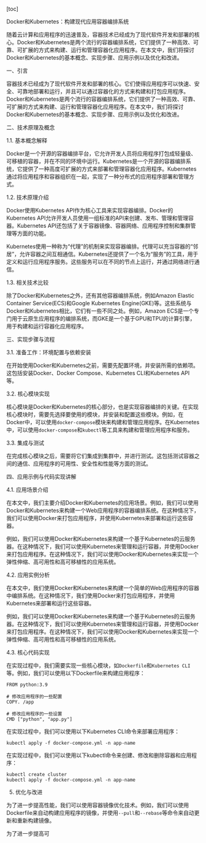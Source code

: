 
[toc]                    
                
                
Docker和Kubernetes：构建现代应用容器编排系统

随着云计算和应用程序的迅速普及，容器技术已经成为了现代软件开发和部署的核心。Docker和Kubernetes是两个流行的容器编排系统，它们提供了一种高效、可靠、可扩展的方式来构建、运行和管理容器化应用程序。在本文中，我们将探讨Docker和Kubernetes的基本概念、实现步骤、应用示例以及优化和改进。

一、引言

容器技术已经成为了现代软件开发和部署的核心。它们使得应用程序可以快速、安全、可靠地部署和运行，并且可以通过容器化的方式来构建和打包应用程序。Docker和Kubernetes是两个流行的容器编排系统，它们提供了一种高效、可靠、可扩展的方式来构建、运行和管理容器化应用程序。在本文中，我们将探讨Docker和Kubernetes的基本概念、实现步骤、应用示例以及优化和改进。

二、技术原理及概念

1.1. 基本概念解释

Docker是一个开源的容器编排平台，它允许开发人员将应用程序打包成轻量级、可移植的容器，并在不同的环境中运行。Kubernetes是一个开源的容器编排系统，它提供了一种高度可扩展的方式来部署和管理容器化应用程序。Kubernetes通过将应用程序和容器组织在一起，实现了一种分布式的应用程序部署和管理方式。

1.2. 技术原理介绍

Docker使用Kubernetes API作为核心工具来实现容器编排。Docker的Kubernetes API允许开发人员使用一组标准的API来创建、发布、管理和管理容器。Kubernetes API还包括了关于容器镜像、容器网络、应用程序控制和集群管理等方面的功能。

Kubernetes使用一种称为“代理”的机制来实现容器编排。代理可以充当容器的“邻居”，允许容器之间互相通信。Kubernetes还提供了一个名为“服务”的工具，用于定义和运行应用程序服务。这些服务可以在不同的节点上运行，并通过网络进行通信。

1.3. 相关技术比较

除了Docker和Kubernetes之外，还有其他容器编排系统，例如Amazon Elastic Container Service(ECS)和Google Kubernetes Engine(GKE)等。这些系统与Docker和Kubernetes相比，它们有一些不同之处。例如，Amazon ECS是一个专门用于云原生应用程序的编排系统，而GKE是一个基于GPU和TPU的计算引擎，用于构建和运行容器化应用程序。

三、实现步骤与流程

3.1. 准备工作：环境配置与依赖安装

在开始使用Docker和Kubernetes之前，需要先配置环境，并安装所需的依赖项。这包括安装Docker、Docker Compose、Kubernetes CLI和Kubernetes API等。

3.2. 核心模块实现

核心模块是Docker和Kubernetes的核心部分，也是实现容器编排的关键。在实现核心模块时，需要先选择要使用的模块，并安装和配置这些模块。例如，在Docker中，可以使用`docker-compose`模块来构建和管理应用程序。在Kubernetes中，可以使用`docker-compose`和`kubectl`等工具来构建和管理应用程序和服务。

3.3. 集成与测试

在完成核心模块之后，需要将它们集成到集群中，并进行测试。这包括测试容器之间的通信、应用程序的可用性、安全性和性能等方面的测试。

四、应用示例与代码实现讲解

4.1. 应用场景介绍

在本文中，我们主要介绍Docker和Kubernetes的应用场景。例如，我们可以使用Docker和Kubernetes来构建一个Web应用程序的容器编排系统。在这种情况下，我们可以使用Docker来打包应用程序，并使用Kubernetes来部署和运行这些容器。

例如，我们可以使用Docker和Kubernetes来构建一个基于Kubernetes的云服务器。在这种情况下，我们可以使用Kubernetes来管理和运行容器，并使用Docker来打包应用程序。在这种情况下，我们可以使用Docker和Kubernetes来实现一个弹性伸缩、高可用性和高可移植性的应用系统。

4.2. 应用实例分析

在本文中，我们使用Docker和Kubernetes来构建一个简单的Web应用程序的容器中编排系统。在这种情况下，我们使用Docker来打包应用程序，并使用Kubernetes来部署和运行这些容器。

例如，我们可以使用Docker和Kubernetes来构建一个基于Kubernetes的云服务器。在这种情况下，我们可以使用Kubernetes来管理和运行容器，并使用Docker来打包应用程序。在这种情况下，我们可以使用Docker和Kubernetes来实现一个弹性伸缩、高可用性和高可移植性的应用系统。

4.3. 核心代码实现

在实现过程中，我们需要实现一些核心模块，如`Dockerfile`和`Kubernetes CLI`等。例如，我们可以使用以下Dockerfile来构建应用程序：

```
FROM python:3.9

# 修改应用程序的一些配置
COPY. /app

# 修改应用程序的一些设置
CMD ["python", "app.py"]
```

在实现过程中，我们可以使用以下Kubernetes CLI命令来部署应用程序：

```
kubectl apply -f docker-compose.yml -n app-name
```

在实现过程中，我们可以使用以下kubectl命令来创建、修改和删除容器和应用程序：

```
kubectl create cluster
kubectl apply -f docker-compose.yml -n app-name
```

5. 优化与改进

为了进一步提高性能，我们可以使用容器镜像优化技术。例如，我们可以使用Dockerfile来自动构建应用程序的镜像，并使用`--pull`和`--rebase`等命令来自动更新和重新构建镜像。

为了进一步提高可

